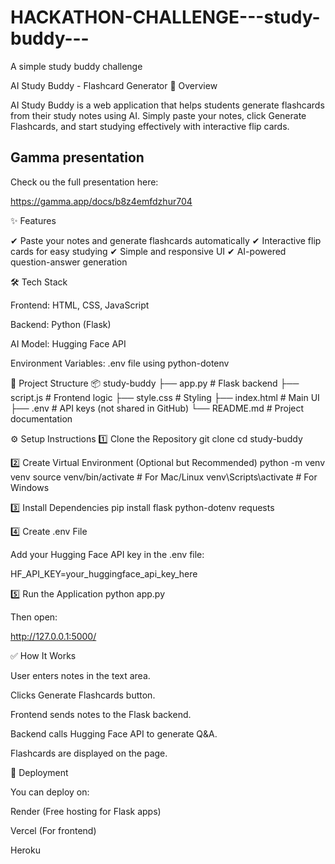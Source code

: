 # HACKATHON-CHALLENGE---study-buddy---
A simple study buddy challenge 

AI Study Buddy - Flashcard Generator
📌 Overview

AI Study Buddy is a web application that helps students generate flashcards from their study notes using AI. Simply paste your notes, click Generate Flashcards, and start studying effectively with interactive flip cards.

## Gamma presentation 
Check ou the full presentation here:

https://gamma.app/docs/b8z4emfdzhur704


✨ Features

✔ Paste your notes and generate flashcards automatically
✔ Interactive flip cards for easy studying
✔ Simple and responsive UI
✔ AI-powered question-answer generation

🛠 Tech Stack

Frontend: HTML, CSS, JavaScript

Backend: Python (Flask)

AI Model: Hugging Face API

Environment Variables: .env file using python-dotenv

📂 Project Structure
📦 study-buddy
├── app.py              # Flask backend
├── script.js           # Frontend logic
├── style.css           # Styling
├── index.html          # Main UI
├── .env                # API keys (not shared in GitHub)
└── README.md           # Project documentation

⚙️ Setup Instructions
1️⃣ Clone the Repository
git clone <your-repo-url>
cd study-buddy

2️⃣ Create Virtual Environment (Optional but Recommended)
python -m venv venv
source venv/bin/activate   # For Mac/Linux
venv\Scripts\activate      # For Windows

3️⃣ Install Dependencies
pip install flask python-dotenv requests

4️⃣ Create .env File

Add your Hugging Face API key in the .env file:

HF_API_KEY=your_huggingface_api_key_here

5️⃣ Run the Application
python app.py


Then open:

http://127.0.0.1:5000/

✅ How It Works

User enters notes in the text area.

Clicks Generate Flashcards button.

Frontend sends notes to the Flask backend.

Backend calls Hugging Face API to generate Q&A.

Flashcards are displayed on the page.

🚀 Deployment

You can deploy on:

Render (Free hosting for Flask apps)

Vercel (For frontend)

Heroku
